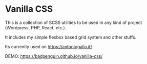 # Vanilla CSS

This is a collection of SCSS utilities to be used in any kind of project (Wordpress, PHP, React, etc.).

It includes my simple flexbox based grid system and other stuffs.

Its currently used on https://antoniogallo.it/

DEMO: https://badpenguin.github.io/vanilla-css/
